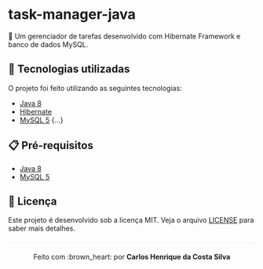 # task-manager-java
:paperclip: Um gerenciador de tarefas desenvolvido com Hibernate Framework e banco de dados MySQL.

## :rocket: Tecnologias utilizadas 

O projeto foi feito utilizando as seguintes tecnologias:

- [Java 8](https://www.java.com/pt_BR/download/faq/java8.xml)
- [Hibernate](https://hibernate.org/)
- [MySQL 5](https://dev.mysql.com/)
{...}

## :clipboard: Pré-requisitos

- [Java 8](https://www.java.com/pt_BR/download/faq/java8.xml)
- [MySQL 5](https://dev.mysql.com/)

## :page_facing_up: Licença 
Este projeto é desenvolvido sob a licença MIT. Veja o arquivo [LICENSE](LICENSE.md) para saber mais detalhes.

<p align="center" style="margin-top: 20px; border-top: 1px solid #eee; padding-top: 20px;">Feito com :brown_heart: por <strong> Carlos Henrique da Costa Silva </strong> </p>
